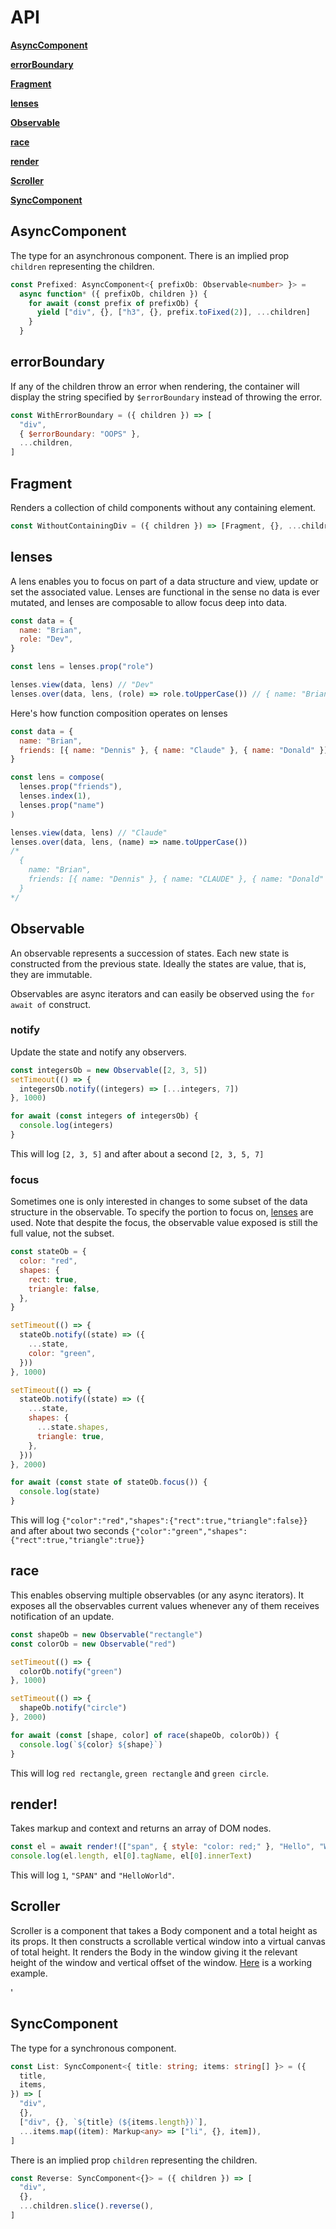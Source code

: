 # API

[**AsyncComponent**](#asynccomponent)

[**errorBoundary**](#errorboundary)

[**Fragment**](#fragment)

[**lenses**](#lenses)

[**Observable**](#observable)

[**race**](#race)

[**render**](#render)

[**Scroller**](#scroller)

[**SyncComponent**](#synccomponent)

## AsyncComponent<T>

The type for an asynchronous component. There is an implied prop `children` representing the children.

```ts
const Prefixed: AsyncComponent<{ prefixOb: Observable<number> }> =
  async function* ({ prefixOb, children }) {
    for await (const prefix of prefixOb) {
      yield ["div", {}, ["h3", {}, prefix.toFixed(2)], ...children]
    }
  }
```

## errorBoundary

If any of the children throw an error when rendering, the container will display the string specified by `$errorBoundary` instead of throwing the error.

```js
const WithErrorBoundary = ({ children }) => [
  "div",
  { $errorBoundary: "OOPS" },
  ...children,
]
```

## Fragment

Renders a collection of child components without any containing element.

```js
const WithoutContainingDiv = ({ children }) => [Fragment, {}, ...children]
```

## lenses

A lens enables you to focus on part of a data structure and view, update or set the associated value. Lenses are functional in the sense no data is ever mutated, and lenses are composable to allow focus deep into data.

```js
const data = {
  name: "Brian",
  role: "Dev",
}

const lens = lenses.prop("role")

lenses.view(data, lens) // "Dev"
lenses.over(data, lens, (role) => role.toUpperCase()) // { name: "Brian", role: "DEV" }
```

Here's how function composition operates on lenses

```js
const data = {
  name: "Brian",
  friends: [{ name: "Dennis" }, { name: "Claude" }, { name: "Donald" }],
}

const lens = compose(
  lenses.prop("friends"),
  lenses.index(1),
  lenses.prop("name")
)

lenses.view(data, lens) // "Claude"
lenses.over(data, lens, (name) => name.toUpperCase())
/*
  {
    name: "Brian",
    friends: [{ name: "Dennis" }, { name: "CLAUDE" }, { name: "Donald" }],
  }
*/
```

## Observable

An observable represents a succession of states. Each new state is constructed from the previous state. Ideally the states are value, that is, they are immutable.

Observables are async iterators and can easily be observed using the `for await of` construct.

### notify

Update the state and notify any observers.

```js
const integersOb = new Observable([2, 3, 5])
setTimeout(() => {
  integersOb.notify((integers) => [...integers, 7])
}, 1000)

for await (const integers of integersOb) {
  console.log(integers)
}
```

This will log `[2, 3, 5]` and after about a second `[2, 3, 5, 7]`

### focus

Sometimes one is only interested in changes to some subset of the data structure in the observable. To specify the portion to focus on, [lenses](#lenses) are used. Note that despite the focus, the observable value exposed is still the full value, not the subset.

```js
const stateOb = {
  color: "red",
  shapes: {
    rect: true,
    triangle: false,
  },
}

setTimeout(() => {
  stateOb.notify((state) => ({
    ...state,
    color: "green",
  }))
}, 1000)

setTimeout(() => {
  stateOb.notify((state) => ({
    ...state,
    shapes: {
      ...state.shapes,
      triangle: true,
    },
  }))
}, 2000)

for await (const state of stateOb.focus()) {
  console.log(state)
}
```

This will log `{"color":"red","shapes":{"rect":true,"triangle":false}}` and after about two seconds `{"color":"green","shapes":{"rect":true,"triangle":true}}`

## race

This enables observing multiple observables (or any async iterators). It exposes all the observables current values whenever any of them receives notification of an update.

```js
const shapeOb = new Observable("rectangle")
const colorOb = new Observable("red")

setTimeout(() => {
  colorOb.notify("green")
}, 1000)

setTimeout(() => {
  shapeOb.notify("circle")
}, 2000)

for await (const [shape, color] of race(shapeOb, colorOb)) {
  console.log(`${color} ${shape}`)
}
```

This will log `red rectangle`, `green rectangle` and `green circle`.

## render!

Takes markup and context and returns an array of DOM nodes.

```js
const el = await renderǃ(["span", { style: "color: red;" }, "Hello", "World"])
console.log(el.length, el[0].tagName, el[0].innerText)
```

This will log `1`, `"SPAN"` and `"HelloWorld"`.

## Scroller

Scroller is a component that takes a Body component and a total height as its props. It then constructs a scrollable vertical window into a virtual canvas of total height. It renders the Body in the window giving it the relevant height of the window and vertical offset of the window. [Here](../readme.md#virtual-scrolling) is a working example.

'

## SyncComponent<T>

The type for a synchronous component.

```ts
const List: SyncComponent<{ title: string; items: string[] }> = ({
  title,
  items,
}) => [
  "div",
  {},
  ["div", {}, `${title} (${items.length})`],
  ...items.map((item): Markup<any> => ["li", {}, item]),
]
```

There is an implied prop `children` representing the children.

```ts
const Reverse: SyncComponent<{}> = ({ children }) => [
  "div",
  {},
  ...children.slice().reverse(),
]
```
